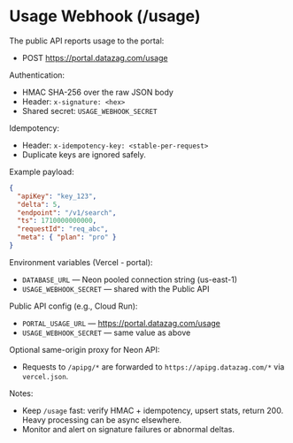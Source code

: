 # Usage Webhook (/usage)

The public API reports usage to the portal:

- POST https://portal.datazag.com/usage

Authentication:
- HMAC SHA-256 over the raw JSON body
- Header: `x-signature: <hex>`
- Shared secret: `USAGE_WEBHOOK_SECRET`

Idempotency:
- Header: `x-idempotency-key: <stable-per-request>`
- Duplicate keys are ignored safely.

Example payload:
```json
{
  "apiKey": "key_123",
  "delta": 5,
  "endpoint": "/v1/search",
  "ts": 1710000000000,
  "requestId": "req_abc",
  "meta": { "plan": "pro" }
}
```

Environment variables (Vercel - portal):
- `DATABASE_URL` — Neon pooled connection string (us-east-1)
- `USAGE_WEBHOOK_SECRET` — shared with the Public API

Public API config (e.g., Cloud Run):
- `PORTAL_USAGE_URL` — https://portal.datazag.com/usage
- `USAGE_WEBHOOK_SECRET` — same value as above

Optional same-origin proxy for Neon API:
- Requests to `/apipg/*` are forwarded to `https://apipg.datazag.com/*` via `vercel.json`.

Notes:
- Keep `/usage` fast: verify HMAC + idempotency, upsert stats, return 200. Heavy processing can be async elsewhere.
- Monitor and alert on signature failures or abnormal deltas.